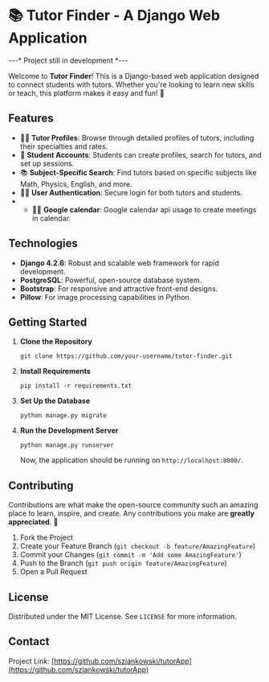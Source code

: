 # 📚 Tutor Finder - A Django Web Application

---* Project still in development *---

Welcome to **Tutor Finder**! This is a Django-based web application designed to connect students with tutors. Whether you're looking to learn new skills or teach, this platform makes it easy and fun! 🌟

## Features

- 🧑‍🏫 **Tutor Profiles**: Browse through detailed profiles of tutors, including their specialties and rates.
- 📖 **Student Accounts**: Students can create profiles, search for tutors, and set up sessions.
- 📚 **Subject-Specific Search**: Find tutors based on specific subjects like Math, Physics, English, and more.
- 👩‍💻 **User Authentication**: Secure login for both tutors and students.
- - 👩‍💻 **Google calendar**: Google calendar api usage to create meetings in calendar.

## Technologies

- **Django 4.2.6**: Robust and scalable web framework for rapid development.
- **PostgreSQL**: Powerful, open-source database system.
- **Bootstrap**: For responsive and attractive front-end designs.
- **Pillow**: For image processing capabilities in Python.

## Getting Started

1. **Clone the Repository**
    ```
    git clone https://github.com/your-username/tutor-finder.git
    ```

2. **Install Requirements**
    ```
    pip install -r requirements.txt
    ```

3. **Set Up the Database**
    ```
    python manage.py migrate
    ```

4. **Run the Development Server**
    ```
    python manage.py runserver
    ```
    Now, the application should be running on `http://localhost:8000/`.

## Contributing

Contributions are what make the open-source community such an amazing place to learn, inspire, and create. Any contributions you make are **greatly appreciated**. 🙌

1. Fork the Project
2. Create your Feature Branch (`git checkout -b feature/AmazingFeature`)
3. Commit your Changes (`git commit -m 'Add some AmazingFeature'`)
4. Push to the Branch (`git push origin feature/AmazingFeature`)
5. Open a Pull Request

## License

Distributed under the MIT License. See `LICENSE` for more information.

## Contact

Project Link: [https://github.com/szjankowski/tutorApp](https://github.com/szjankowski/tutorApp)
